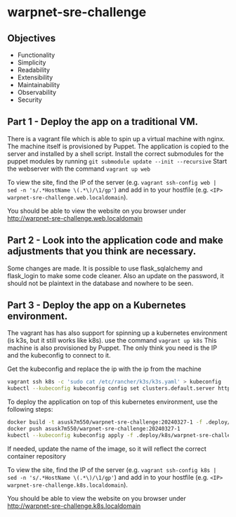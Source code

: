 # warpnet-sre-challenge

## Objectives

- Functionality
- Simplicity
- Readability
- Extensibility
- Maintainability
- Observability
- Security

## Part 1 - Deploy the app on a traditional VM.

There is a vagrant file which is able to spin up a virtual machine with nginx.
The machine itself is provisioned by Puppet. The application is copied to the server and installed by a shell script.
Install the correct submodules for the puppet modules by running `git submodule update --init --recursive`
Start the webserver with the command `vagrant up web`

To view the site, find the IP of the server (e.g. `vagrant ssh-config web | sed -n 's/.*HostName \(.*\)/\1/gp'`) and add in to your hostfile (e.g. `<IP> warpnet-sre-challenge.web.localdomain`).

You should be able to view the website on you browser under http://warpnet-sre-challenge.web.localdomain

## Part 2 - Look into the application code and make adjustments that you think are necessary.

Some changes are made. It is possible to use flask_sqlalchemy and flask_login to make some code cleaner.
Also an update on the password, it should not be plaintext in the database and nowhere to be seen.

## Part 3 - Deploy the app on a Kubernetes environment.

The vagrant has has also support for spinning up a kubernetes environment (is k3s, but it still works like k8s).
use the command `vagrant up k8s`
This machine is also provisioned by Puppet. The only think you need is the IP and the kubeconfig to connect to it.

Get the kubeconfig and replace the ip with the ip from the machine
```bash
vagrant ssh k8s -c 'sudo cat /etc/rancher/k3s/k3s.yaml' > kubeconfig
kubectl --kubeconfig kubeconfig config set clusters.default.server https://$(vagrant ssh-config k8s | sed -n 's/.*HostName \(.*\)/\1/gp'):6443
```

To deploy the application on top of this kubernetes environment, use the following steps:
```bash
docker build -t asusk7m550/warpnet-sre-challenge:20240327-1 -f .deploy/k8s/Dockerfile .
docker push asusk7m550/warpnet-sre-challenge:20240327-1
kubectl --kubeconfig kubeconfig apply -f .deploy/k8s/warpnet-sre-challenge.yaml
```

If needed, update the name of the image, so it will reflect the correct container repository

To view the site, find the IP of the server (e.g. `vagrant ssh-config k8s | sed -n 's/.*HostName \(.*\)/\1/gp'`) and add in to your hostfile (e.g. `<IP> warpnet-sre-challenge.k8s.localdomain`).

You should be able to view the website on you browser under http://warpnet-sre-challenge.k8s.localdomain